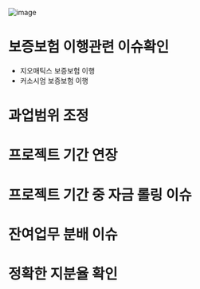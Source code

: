 ![image](https://user-images.githubusercontent.com/102650331/187011899-dcbd8c33-82ee-4e0d-8e10-57c2236a81d7.png)

# 보증보험 이행관련 이슈확인
- 지오매틱스 보증보험 이행
- 커소시엄 보증보험 이행

# 과업범위 조정
# 프로젝트 기간 연장
# 프로젝트 기간 중 자금 롤링 이슈
# 잔여업무 분배 이슈
# 정확한 지분율 확인
